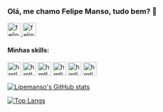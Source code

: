 ### Olá, me chamo Felipe Manso, tudo bem? 👋
<a href="https://www.linkedin.com/in/lipemanso/" target="_blank">
  <img width="30" height="30" alt="felipe_linkedin" src="https://cdn.jsdelivr.net/gh/devicons/devicon/icons/linkedin/linkedin-original.svg" />
</a>
<a href="https://www.twitter.com/lipemansotdah/" target="_blank">
  <img width="30" height="30" alt="felipe_linkedin" src="https://cdn.jsdelivr.net/gh/devicons/devicon/icons/twitter/twitter-original.svg" />
</a>


#### Minhas skills:
<img  width="30" heigth="30" style="max-width 100%;" alt="hmtl5_icone" src="https://cdn.jsdelivr.net/gh/devicons/devicon/icons/html5/html5-original.svg"></img>
<img  width="30" heigth="30" style="max-width 100%;" alt="hmtl5_icone" src="https://cdn.jsdelivr.net/gh/devicons/devicon/icons/css3/css3-original.svg"></img>
<img  width="30" heigth="30" style="max-width 100%;" alt="hmtl5_icone" src="https://cdn.jsdelivr.net/gh/devicons/devicon/icons/javascript/javascript-original.svg"></img>
<img  width="30" heigth="30" style="max-width 100%;" alt="hmtl5_icone" src="https://cdn.jsdelivr.net/gh/devicons/devicon/icons/python/python-original.svg" /></img>
<img  width="30" heigth="30" style="max-width 100%;" alt="hmtl5_icone" src="https://cdn.jsdelivr.net/gh/devicons/devicon/icons/git/git-original.svg"></img>
<img  width="30" heigth="30" style="max-width 100%;" alt="hmtl5_icone" src="https://cdn.jsdelivr.net/gh/devicons/devicon/icons/linux/linux-original.svg"></img>

[![Lipemanso's GitHub stats](https://github-readme-stats.vercel.app/api?username=Lipemanso&show_icons=true&count_private=true&theme=tokyonight)](https://github.com/Lipemanso/github-readme-stats)

[![Top Langs](https://github-readme-stats.vercel.app/api/top-langs/?username=Lipemanso&langs_count=8&show_icons=true&count_private=true&theme=tokyonight)](https://github.com/Lipemanso/github-readme-stats)



<!--
**Lipemanso/Lipemanso** is a ✨ _special_ ✨ repository because its `README.md` (this file) appears on your GitHub profile.

Here are some ideas to get you started:

- 🔭 I’m currently working on ...
- 🌱 I’m currently learning ...
- 👯 I’m looking to collaborate on ...
- 🤔 I’m looking for help with ...
- 💬 Ask me about ...
- 📫 How to reach me: ...
- 😄 Pronouns: ...
- ⚡ Fun fact: ...
-->
